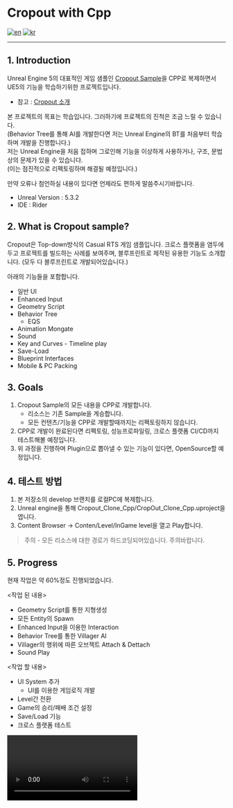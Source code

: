 # Cropout with Cpp

[![en](https://img.shields.io/badge/lang-en-red)](https://github.com/ChoiJK/Cropout_Clone_Cpp/blob/develop/README-en.md)
[![kr](https://img.shields.io/badge/lang-kr-blue)](https://github.com/ChoiJK/Cropout_Clone_Cpp/blob/develop/README.md)

---

## 1. Introduction

Unreal Engine 5의 대표적인 게임 샘플인 [Cropout Sample](https://www.unrealengine.com/en-US/blog/cropout-casual-rts-game-sample-project?sessionInvalidated=true)을 CPP로 복제하면서 UE5의 기능을 학습하기위한 프로젝트입니다.
- 참고 : [Cropout 소개](https://forums.unrealengine.com/t/explore-cropout-a-top-down-casual-rts-sample-project-general-announcements/1239909/65)

본 프로젝트의 목표는 학습입니다. 그러하기에 프로젝트의 진척은 조금 느릴 수 있습니다.   
(Behavior Tree를 통해 AI를 개발한다면 저는 Unreal Engine의 BT를 처음부터 학습하며 개발을 진행합니다.)   
저는 Unreal Engine을 처음 접하며 그로인해 기능을 이상하게 사용하거나, 구조, 문법상의 문제가 있을 수 있습니다.   
(이는 점진적으로 리펙토링하며 해결될 예정입니다.)

만약 오류나 첨언하실 내용이 있다면 언제라도 편하게 말씀주시기바랍니다.

- Unreal Version : 5.3.2
- IDE : Rider

## 2. What is Cropout sample?
Cropout은 Top-down방식의 Casual RTS 게임 샘플입니다. 크로스 플랫폼을 염두에 두고 프로젝트를 빌드하는 사례를 보여주며, 블루프린트로 제작된 유용한 기능도 소개합니다. (모두 다 블루프린트로 개발되어있습니다.)

아래의 기능들을 포함합니다.
- 일반 UI
- Enhanced Input
- Geometry Script
- Behavior Tree
    - EQS
- Animation Mongate
- Sound
- Key and Curves - Timeline play
- Save-Load
- Blueprint Interfaces
- Mobile & PC Packing

## 3. Goals
1. Cropout Sample의 모든 내용을 CPP로 개발합니다.
    - 리소스는 기존 Sample을 계승합니다.
    - 모든 컨텐츠/기능을 CPP로 개발할때까지는 리펙토링하지 않습니다.
2. CPP로 개발이 완료된다면 리펙토링, 성능프로파일링, 크로스 플랫폼 CI/CD까지 테스트해볼 예정입니다.
3. 위 과정을 진행하며 Plugin으로 뽑아낼 수 있는 기능이 있다면, OpenSource할 예정입니다. 

## 4. 테스트 방법
1. 본 저장소의 develop 브랜치를 로컬PC에 복제합니다.
2. Unreal engine을 통해 Cropout_Clone_Cpp/CropOut_Clone_Cpp.uproject을 엽니다.
3. Content Browser -> Conten/Level/InGame level을 열고 Play합니다.   
> 주의 - 모든 리소스에 대한 경로가 하드코딩되어있습니다. 주의바랍니다.

## 5. Progress
현재 작업은 약 60%정도 진행되었습니다.   

<작업 된 내용>
- Geometry Script를 통한 지형생성
- 모든 Entity의 Spawn
- Enhanced Input을 이용한 Interaction
- Behavior Tree를 통한 Villager AI
- Villager의 행위에 따른 오브젝트 Attach & Dettach
- Sound Play

<작업 할 내용>
- UI System 추가
    - UI를 이용한 게임로직 개발
- Level간 전환
- Game의 승리/패배 조건 설정
- Save/Load 기능
- 크로스 플랫폼 테스트

![cropoutSample](https://github.com/ChoiJK/Cropout_Clone_Cpp/blob/develop/ReadmeResource/cropout%20cpp%20sample.mp4)